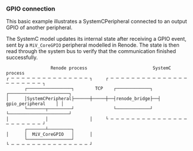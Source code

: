 ### GPIO connection

This basic example illustrates a SystemCPeripheral connected to an output GPIO of another peripheral.

The SystemC model updates its internal state after receiving a GPIO event, sent by a `MiV_CoreGPIO` peripheral modelled in Renode. The state is then read through the system bus to verify that the communication finished successfully.

``` raw
                 Renode process                         SystemC process   
┌ ─ ─ ─ ─ ─ ─ ─ ─ ─ ─ ─ ─ ─ ─ ─ ┐     ┌ ─ ─ ─ ─ ─ ─ ─ ─ ─ ─ ─ ─ ─ ─ ─ ─ ─ ─ ─ ─ ─ ─ ┐
       ┌─────────────────┐        TCP    ┌─────────────┐  ┌───────────────────────┐  
│      │SystemCPeripheral├──────┼─────┼──┤renode_bridge├──┤    gpio_peripheral    │ │
       └───────┬─────────┘               └─────────────┘  └───────────────────────┘  
│              │                │     └ ─ ─ ─ ─ ─ ─ ─ ─ ─ ─ ─ ─ ─ ─ ─ ─ ─ ─ ─ ─ ─ ─ ┘
       ┌───────┴─────────┐
│      │  MiV_CoreGPIO   │      │
       └─────────────────┘
└ ─ ─ ─ ─ ─ ─ ─ ─ ─ ─ ─ ─ ─ ─ ─ ┘
```
